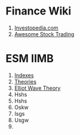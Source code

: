 # Finance Wiki
1. [Investopedia.com](https://www.investopedia.com/)
2. [Awesome Stock Trading](https://github.com/shi-rudo/awesome-stock-trading#readme)



# ESM IIMB
1. [Indexes](https://bigcharts.marketwatch.com/markets/indexes.asp)
2. [Theories](https://www.researchgate.net/publication/266476679_The_Application_of_Fibonacci_Sequence_and_Elliot_Wave_Theory_in_Predicting_Security_Price_Movements_A_Survey)
3. [Elliot Wave Theory](https://www.elliottwave.com/education/)
4. Hshs
5. Hshs
6. Oskw
7. Isgs
8. Usgw
9. 


